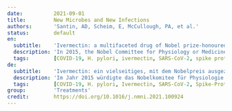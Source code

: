 ```yaml
---
date:          2021-09-01
title:         New Microbes and New Infections
authors:       'Santin, AD, Scheim, E, McCullough, PA, et al.'
status:        default
en:
  subtitle:    'Ivermectin: a multifaceted drug of Nobel prize-honoured distinction with indicated efficacy against a new global scourge, COVID-19'
  description: 'In 2015, the Nobel Committee for Physiology or Medicine, in its only award for treatments of infectious diseases since six decades prior, honoured the discovery of ivermectin (IVM), a multifaceted drug deployed against some of the world’s most devastating tropical diseases. Since March 2020, when IVM was first used against a new global scourge, COVID-19, more than 20 randomized clinical trials (RCTs) have tracked such inpatient and outpatient treatments. Six of seven meta-analyses of IVM treatment RCTs reporting in 2021 found notable reductions in COVID-19 fatalities, with a mean 31% relative risk of mortality vs. controls. During mass IVM treatments in Peru, excess deaths fell by a mean of 74% over 30 days in its ten states with the most extensive treatments. Reductions in deaths correlated with the extent of IVM distributions in all 25 states with p < 0.002. Sharp reductions in morbidity using IVM were also observed in two animal models, of SARS-CoV-2 and a related betacoronavirus. The indicated biological mechanism of IVM, competitive binding with SARS-CoV-2 spike protein, is likely non-epitope specific, possibly yielding full efficacy against emerging viral mutant strains.'
  tags:        [COVID-19, H. pylori, ivermectin, SARS-CoV-2, spike protein]
de:
  subtitle:    'Ivermectin: ein vielseitiges, mit dem Nobelpreis ausgezeichnetes Medikament mit nachgewiesener Wirksamkeit gegen eine neue globale Geißel, COVID-19'
  description: 'Im Jahr 2015 würdigte das Nobelkomitee für Physiologie oder Medizin mit seinem einzigen Preis für die Behandlung von Infektionskrankheiten seit sechs Jahrzehnten die Entdeckung von Ivermectin (IVM), einem vielseitigen Medikament, das gegen einige der verheerendsten Tropenkrankheiten der Welt eingesetzt wird. Seit März 2020, als IVM erstmals gegen eine neue globale Geißel, COVID-19, eingesetzt wurde, haben mehr als 20 randomisierte klinische Studien (RCTs) solche stationären und ambulanten Behandlungen verfolgt. Sechs von sieben Meta-Analysen der RCTs zur IVM-Behandlung, die 2021 veröffentlicht wurden, ergaben eine bemerkenswerte Verringerung der COVID-19-Todesfälle, mit einem durchschnittlichen relativen Sterberisiko von 31 % im Vergleich zu den Kontrollen. Während der massiven IVM-Behandlungen in Peru gingen die überzähligen Todesfälle in den zehn Bundesstaaten mit den umfangreichsten Behandlungen innerhalb von 30 Tagen um durchschnittlich 74 % zurück. Der Rückgang der Todesfälle korrelierte mit dem Ausmaß der IVM-Verteilung in allen 25 Bundesstaaten mit p < 0,002. Ein deutlicher Rückgang der Morbidität durch IVM wurde auch in zwei Tiermodellen beobachtet, und zwar bei SARS-CoV-2 und einem verwandten Betacoronavirus. Der angegebene biologische Mechanismus von IVM, die kompetitive Bindung an das SARS-CoV-2-Spike-Protein, ist wahrscheinlich nicht epitopspezifisch, was möglicherweise zu einer vollständigen Wirksamkeit gegen neu auftretende virale Mutantenstämme führt.' 
  tags:        [COVID-19, H. pylori, Ivermectin, SARS-CoV-2, Spike-Protein]
group:         'Treatments'
credit:        https://doi.org/10.1016/j.nmni.2021.100924
---
```

